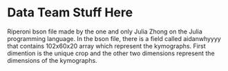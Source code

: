 # Data Team Stuff Here
Riperoni
bson file made by the one and only Julia Zhong on the Julia programming language. In the bson file, there is a field called aidanwhyyyy that contains 102x60x20 array which represent the kymographs. First dimention is the unique crop and the other two dimensions represent the dimensions of the kymographs.
